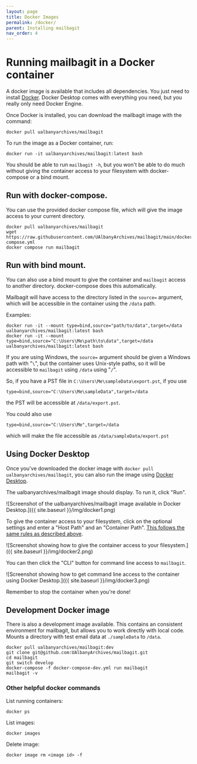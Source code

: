 ```yaml
---
layout: page
title: Docker Images
permalink: /docker/
parent: Installing mailbagit
nav_order: 4
---
```


# Running mailbagit in a Docker container

A docker image is available that includes all dependencies. You just need to install [Docker](https://docs.docker.com/get-docker/). Docker Desktop comes with everything you need, but you really only need Docker Engine.

Once Docker is installed, you can download the mailbagit image with the command:

```
docker pull ualbanyarchives/mailbagit
```

To run the image as a Docker container, run:

```
docker run -it ualbanyarchives/mailbagit:latest bash
```

You should be able to run `mailbagit -h`, but you won't be able to do much without giving the container access to your filesystem with docker-compose or a bind mount.

## Run with docker-compose.

You can use the provided docker compose file, which will give the image access to your current directory.

```
docker pull ualbanyarchives/mailbagit
wget https://raw.githubusercontent.com/UAlbanyArchives/mailbagit/main/docker-compose.yml
docker compose run mailbagit
```

## Run with bind mount.

You can also use a bind mount to give the container and `mailbagit` access to another directory. docker-compose does this automatically.

Mailbagit will have access to the directory listed in the `source=` argument, which will be accessible in the container using the `/data` path.

Examples:
```
docker run -it --mount type=bind,source="path/to/data",target=/data ualbanyarchives/mailbagit:latest bash
docker run -it --mount type=bind,source="C:\Users\Me\path\to\data",target=/data ualbanyarchives/mailbagit:latest bash
```

If you are using Windows, the `source=` argument should be given a Windows path with "`\`", but the container uses Unix-style paths, so it will be accessible to `mailbagit` using `/data` using "`/`".

So, if you have a PST file in `C:\Users\Me\sampleData\export.pst`, if you use
```
type=bind,source="C:\Users\Me\sampleData",target=/data
```
the PST will be accessible at `/data/export.pst`.

You could also use
```
type=bind,source="C:\Users\Me",target=/data
```
which will make the file accessible as `/data/sampleData/export.pst`

## Using Docker Desktop

Once you've downloaded the docker image with `docker pull ualbanyarchives/mailbagit`, you can also run the image using [Docker Desktop](https://www.docker.com/products/docker-desktop/).

The ualbanyarchives/mailbagit image should display. To run it, click "Run".

![Screenshot of the ualbanyarchives/mailbagit image available in Docker Desktop.]({{ site.baseurl }}/img/docker1.png)

To give the container access to your filesystem, click on the optional settings and enter a "Host Path" and an "Container Path". [This follows the same rules as described above](#run-with-access-to-your-filesystem).

![Screenshot showing how to give the container access to your filesystem.]({{ site.baseurl }}/img/docker2.png)

You can then click the "CLI" button for command line access to `mailbagit`.

![Screenshot showing how to get command line access to the container using Docker Desktop.]({{ site.baseurl }}/img/docker3.png)

Remember to stop the container when you're done!

## Development Docker image

There is also a development image available. This contains an consistent environment for mailbagit, but allows you to work directly with local code. Mounts a directory with test email data at `./sampleData` to `/data`.

```
docker pull ualbanyarchives/mailbagit:dev
git clone git@github.com:UAlbanyArchives/mailbagit.git
cd mailbagit
git switch develop
docker-compose -f docker-compose-dev.yml run mailbagit
mailbagit -v
```

### Other helpful docker commands

List running containers: 
```
docker ps
```

List images:
```
docker images
```

Delete image: 
```
docker image rm <image id> -f
```
